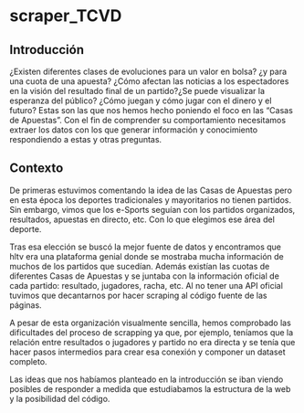 ﻿# scraper_TCVD
## Introducción
¿Existen diferentes clases de evoluciones para un valor en bolsa? ¿y para una cuota de una apuesta? ¿Cómo afectan las noticias a los espectadores en la visión del resultado final de un partido?¿Se puede visualizar la esperanza del público? ¿Cómo juegan y cómo jugar con el dinero y el futuro? Estas son las que nos hemos hecho poniendo el foco en las “Casas de Apuestas”. Con el fin de comprender su comportamiento necesitamos extraer los datos con los que generar información y conocimiento respondiendo a estas y otras preguntas.

## Contexto
De primeras estuvimos comentando la idea de las Casas de Apuestas pero en esta época los deportes tradicionales y mayoritarios no tienen partidos. Sin embargo, vimos que los e-Sports seguían con los partidos organizados, resultados, apuestas en directo, etc. Con lo que elegimos ese área del deporte.

Tras esa elección se buscó la mejor fuente de datos y encontramos que hltv era una plataforma genial donde se mostraba mucha información de muchos de los partidos que sucedían. Además existían las cuotas de diferentes Casas de Apuestas y se juntaba con la información oficial de cada partido: resultado, jugadores, racha, etc. Al no tener una API oficial tuvimos que decantarnos por hacer scraping al código fuente de las páginas.

A pesar de esta organización visualmente sencilla, hemos comprobado las dificultades del proceso de scrapping ya que, por ejemplo, teníamos que la relación entre resultados o jugadores y partido no era directa y se tenía que hacer pasos intermedios para crear esa conexión y componer un dataset completo.

Las ideas que nos habíamos planteado en la introducción se iban viendo posibles de responder a medida que estudiabamos la estructura de la web y la posibilidad del código.


